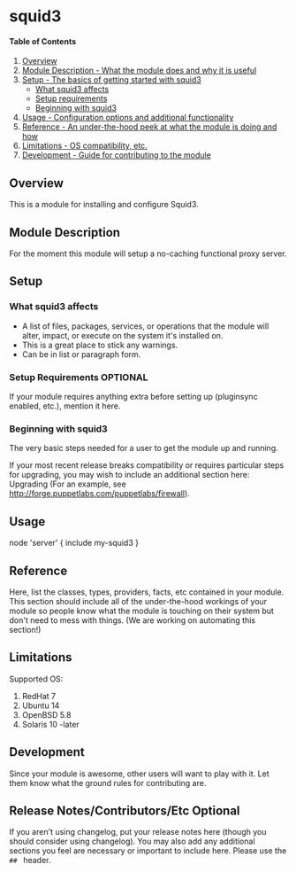 # squid3

#### Table of Contents

1. [Overview](#overview)
2. [Module Description - What the module does and why it is useful](#module-description)
3. [Setup - The basics of getting started with squid3](#setup)
    * [What squid3 affects](#what-squid3-affects)
    * [Setup requirements](#setup-requirements)
    * [Beginning with squid3](#beginning-with-squid3)
4. [Usage - Configuration options and additional functionality](#usage)
5. [Reference - An under-the-hood peek at what the module is doing and how](#reference)
5. [Limitations - OS compatibility, etc.](#limitations)
6. [Development - Guide for contributing to the module](#development)

## Overview

This is a module for installing and configure Squid3.

## Module Description

For the moment this module will setup a no-caching functional proxy server.


## Setup

### What squid3 affects

* A list of files, packages, services, or operations that the module will alter,
  impact, or execute on the system it's installed on.
* This is a great place to stick any warnings.
* Can be in list or paragraph form.

### Setup Requirements **OPTIONAL**

If your module requires anything extra before setting up (pluginsync enabled,
etc.), mention it here.

### Beginning with squid3

The very basic steps needed for a user to get the module up and running.

If your most recent release breaks compatibility or requires particular steps
for upgrading, you may wish to include an additional section here: Upgrading
(For an example, see http://forge.puppetlabs.com/puppetlabs/firewall).

## Usage

node 'server' {
include my-squid3
}




## Reference

Here, list the classes, types, providers, facts, etc contained in your module.
This section should include all of the under-the-hood workings of your module so
people know what the module is touching on their system but don't need to mess
with things. (We are working on automating this section!)

## Limitations

Supported OS:

1. RedHat 7
2. Ubuntu 14
3. OpenBSD 5.8
4. Solaris 10 -later

## Development

Since your module is awesome, other users will want to play with it. Let them
know what the ground rules for contributing are.

## Release Notes/Contributors/Etc **Optional**

If you aren't using changelog, put your release notes here (though you should
consider using changelog). You may also add any additional sections you feel are
necessary or important to include here. Please use the `## ` header.
